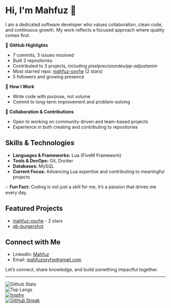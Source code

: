 # Hi, I'm Mahfuz 👋  

I am a dedicated software developer who values collaboration, clean code, and continuous growth. My work reflects a focused approach where quality comes first.  

🔭 **GitHub Highlights**  
- 7 commits, 3 issues resolved  
- Built 2 repositories  
- Contributed to 3 projects, including *pixelprecisiondev/pp-adjustanim*  
- Most starred repo: [mahfuz-oxyfw](https://github.com/mahfuz-oxyfw) (2 stars)  
- 5 followers and growing presence  

🌱 **How I Work**  
- Write code with purpose, not volume  
- Commit to long-term improvement and problem-solving  

👯 **Collaboration & Contributions**  
- Open to working on community-driven and team-based projects  
- Experience in both creating and contributing to repositories  

## Skills & Technologies  
- **Languages & Frameworks:** Lua (FiveM Framework)  
- **Tools & DevOps:** Git, Docker  
- **Databases:** MySQL  
- **Current Focus:** Advancing Lua expertise and contributing to meaningful projects  

💡 **Fun Fact:** Coding is not just a skill for me, it’s a passion that drives me every day.  

## Featured Projects  
- [mahfuz-oxyfw](https://github.com/mahfuz-oxyfw) - 2 stars  
- [qb-burgershot](https://github.com/mhyfeatures/qb-burgershot)  

## Connect with Me  
- LinkedIn: [Mahfuz](https://linkedin.com/)  
- Email: [mahfuzoxyfw@gmail.com](mailto:mahfuzoxyfw@gmail.com)  

Let’s connect, share knowledge, and build something impactful together.  

---

![Github Stats](https://github-readme-stats.vercel.app/api?username=mahfuz-oxyfw)  
![Top Langs](https://github-readme-stats.vercel.app/api/top-langs/?username=mahfuz-oxyfw)  
[![trophy](https://github-profile-trophy.vercel.app/?username=mahfuz-oxyfw)](https://github.com/mahfuz-oxyfw)  
[![GitHub Streak](https://streak-stats.demolab.com/?user=mahfuz-oxyfw)](https://git.io/streak-stats)  
